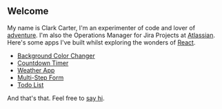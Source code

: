 ## Welcome

My name is Clark Carter, I'm an experimenter of code and lover of [adventure](http://www.adventureplaybook.com/about/). I'm also the Operations Manager for Jira Projects at [Atlassian](https://www.atlassian.com/). Here's some apps I've built whilst exploring the wonders of [React](https://facebook.github.io/react/).

- [Background Color Changer](https://github.com/clarkcarter/bg-colour-changer)
- [Countdown Timer](https://github.com/clarkcarter/timer)
- [Weather App](https://github.com/clarkcarter/weather)
- [Multi-Step Form](https://github.com/clarkcarter/multi-step-form)
- [Todo List](https://github.com/clarkcarter/todo)

And that's that. Feel free to [say hi](mailto:clark@clarkcarter.com). 
